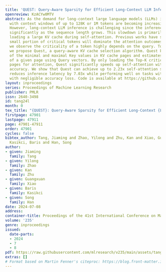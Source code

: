```yaml
---
title: 'QUEST: Query-Aware Sparsity for Efficient Long-Context LLM Inference'
openreview: KzACYw0MTV
abstract: As the demand for long-context large language models (LLMs) increases, models
  with context windows of up to 128K or 1M tokens are becoming increasingly prevalent.
  However, long-context LLM inference is challenging since the inference speed decreases
  significantly as the sequence length grows. This slowdown is primarily caused by
  loading a large KV cache during self-attention. Previous works have shown that a
  small portion of critical tokens will dominate the attention outcomes. However,
  we observe the criticality of a token highly depends on the query. To this end,
  we propose Quest, a query-aware KV cache selection algorithm. Quest keeps track
  of the minimal and maximal Key values in KV cache pages and estimates the criticality
  of a given page using Query vectors. By only loading the Top-K critical KV cache
  pages for attention, Quest significantly speeds up self-attention without sacrificing
  accuracy. We show that Quest can achieve up to 2.23x self-attention speedup, which
  reduces inference latency by 7.03x while performing well on tasks with long dependencies
  with negligible accuracy loss. Code is available at https://github.com/mit-han-lab/quest.
layout: inproceedings
series: Proceedings of Machine Learning Research
publisher: PMLR
issn: 2640-3498
id: tang24l
month: 0
tex_title: "{QUEST}: Query-Aware Sparsity for Efficient Long-Context {LLM} Inference"
firstpage: 47901
lastpage: 47911
page: 47901-47911
order: 47901
cycles: false
bibtex_author: Tang, Jiaming and Zhao, Yilong and Zhu, Kan and Xiao, Guangxuan and
  Kasikci, Baris and Han, Song
author:
- given: Jiaming
  family: Tang
- given: Yilong
  family: Zhao
- given: Kan
  family: Zhu
- given: Guangxuan
  family: Xiao
- given: Baris
  family: Kasikci
- given: Song
  family: Han
date: 2024-07-08
address:
container-title: Proceedings of the 41st International Conference on Machine Learning
volume: '235'
genre: inproceedings
issued:
  date-parts:
  - 2024
  - 7
  - 8
pdf: https://raw.githubusercontent.com/mlresearch/v235/main/assets/tang24l/tang24l.pdf
extras: []
# Format based on Martin Fenner's citeproc: https://blog.front-matter.io/posts/citeproc-yaml-for-bibliographies/
---
```

